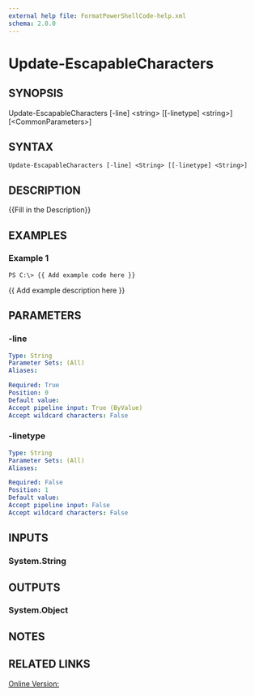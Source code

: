 ```yaml
---
external help file: FormatPowerShellCode-help.xml
schema: 2.0.0
---
```


# Update-EscapableCharacters
## SYNOPSIS
Update-EscapableCharacters \[-line\] \<string\> \[\[-linetype\] \<string\>\] \[\<CommonParameters\>\]

## SYNTAX

```
Update-EscapableCharacters [-line] <String> [[-linetype] <String>]
```

## DESCRIPTION
{{Fill in the Description}}

## EXAMPLES

### Example 1
```
PS C:\> {{ Add example code here }}
```

{{ Add example description here }}

## PARAMETERS

### -line
```yaml
Type: String
Parameter Sets: (All)
Aliases: 

Required: True
Position: 0
Default value: 
Accept pipeline input: True (ByValue)
Accept wildcard characters: False
```

### -linetype
```yaml
Type: String
Parameter Sets: (All)
Aliases: 

Required: False
Position: 1
Default value: 
Accept pipeline input: False
Accept wildcard characters: False
```

## INPUTS

### System.String


## OUTPUTS

### System.Object

## NOTES

## RELATED LINKS

[Online Version:]()


